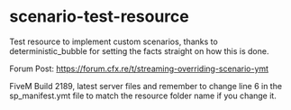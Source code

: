 # scenario-test-resource

Test resource to implement custom scenarios, thanks to deterministic_bubble for setting the facts straight on how this is done.

Forum Post: https://forum.cfx.re/t/streaming-overriding-scenario-ymt

FiveM Build 2189, latest server files and remember to change line 6 in the sp_manifest.ymt file to match the resource folder name if you change it.
